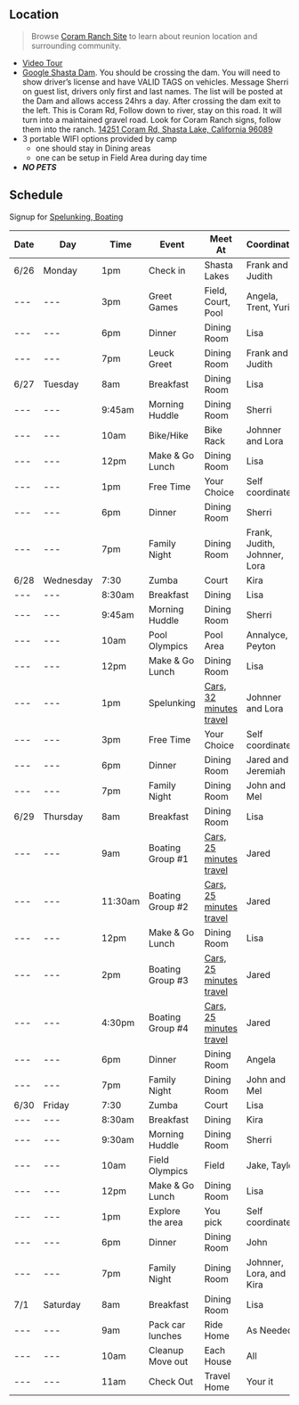## Location
> Browse [Coram Ranch Site](https://www.coramranch.com/) to learn about reunion location and surrounding community. 
- [Video Tour](https://youtu.be/kX24Zv1CJZA)
- [Google Shasta Dam](https://www.google.com/search?q=DIrections+to+Shasta+Dam&spell=1&sa=X&ved=2ahUKEwjet5e5qt7_AhU_JkQIHcl6AekQBSgAegQIDhAB&biw=1613&bih=831&dpr=1.8). You should be crossing the dam. You will need to show driver’s license and have VALID TAGS on vehicles. Message Sherri on guest list, drivers only first and last names. The list will be posted at the Dam and allows access 24hrs a day. After crossing the dam exit to the left. This is Coram Rd, Follow down to river, stay on this road. It will turn into a maintained gravel road. Look for Coram Ranch signs, follow them into the ranch. [14251 Coram Rd, Shasta Lake, California 96089](https://www.google.com/maps/place/14251+Coram+Rd,+Shasta+Lake,+CA+96019/@40.707988,-122.44701,16z/data=!4m5!3m4!1s0x54d28be161c895ef:0xca3b8805b9b6a5ec!8m2!3d40.7079882!4d-122.4470104?hl=en)
- 3 portable WIFI options provided by camp
   - one should stay in Dining areas
   - one can be setup in Field Area during day time
- ***NO PETS***

## Schedule
Signup for [Spelunking, Boating](https://docs.google.com/spreadsheets/d/1DG2pXYpcFmysnyeXLmkx3bjLDe-HM7WSaMXAhVXYS3s/edit#gid=0)

| Date | Day | Time | Event | Meet At | Coordinator |
| --- | --- | --- | --- | --- | --- |
| 6/26 | Monday | 1pm | Check in | Shasta Lakes | Frank and Judith |
| --- | --- | 3pm | Greet Games | Field, Court, Pool | Angela, Trent, Yuri |
| --- | --- | 6pm | Dinner | Dining Room | Lisa |
| --- | --- | 7pm | Leuck Greet | Dining Room | Frank and Judith |
| 6/27 | Tuesday | 8am | Breakfast | Dining Room | Lisa |
| --- | --- | 9:45am | Morning Huddle | Dining Room | Sherri|
| --- | --- | 10am | Bike/Hike | Bike Rack | Johnner and Lora |
| --- | --- | 12pm | Make & Go Lunch | Dining Room | Lisa |
| --- | --- | 1pm | Free Time | Your Choice | Self coordinated |
| --- | --- | 6pm | Dinner | Dining Room | Sherri |
| --- | --- | 7pm | Family Night | Dining Room | Frank, Judith, Johnner, Lora |
| 6/28 | Wednesday | 7:30 | Zumba | Court | Kira |
| --- | --- | 8:30am | Breakfast | Dining | Lisa |
| --- | --- | 9:45am | Morning Huddle | Dining Room | Sherri|
| --- | --- | 10am | Pool Olympics | Pool Area | Annalyce, Peyton |
| --- | --- | 12pm | Make & Go Lunch | Dining Room | Lisa |
| --- | --- | 1pm | Spelunking | [Cars, 32 minutes travel](http://lakeshastacaverns.clickforward.com/group-tours) | Johnner and Lora|
| --- | --- | 3pm | Free Time | Your Choice | Self coordinated |
| --- | --- | 6pm | Dinner | Dining Room | Jared and Jeremiah |
| --- | --- | 7pm | Family Night | Dining Room | John and Mel |
| 6/29 | Thursday | 8am | Breakfast | Dining Room | Lisa |
 --- | --- | 9am | Boating Group #1| [Cars, 25 minutes travel](https://bridgebayhouseboats.com/houseboats/grand-sierra) | Jared |
  --- | --- | 11:30am | Boating Group #2 | [Cars, 25 minutes travel](https://bridgebayhouseboats.com/houseboats/grand-sierra) | Jared |
| --- | --- | 12pm | Make & Go Lunch | Dining Room | Lisa |
| --- | --- | 2pm | Boating Group #3| [Cars, 25 minutes travel](https://bridgebayhouseboats.com/houseboats/grand-sierra) | Jared |
| --- | --- | 4:30pm | Boating Group #4| [Cars, 25 minutes travel](https://bridgebayhouseboats.com/houseboats/grand-sierra) | Jared |
| --- | --- | 6pm | Dinner | Dining Room | Angela |
| --- | --- | 7pm | Family Night | Dining Room | John and Mel |
| 6/30 | Friday | 7:30 | Zumba | Court | Lisa |
| --- | --- | 8:30am | Breakfast | Dining | Kira |
| --- | --- | 9:30am | Morning Huddle | Dining Room | Sherri|
| --- | --- | 10am | Field Olympics | Field | Jake, Taylor |
| --- | --- | 12pm | Make & Go Lunch | Dining Room | Lisa |
| --- | --- | 1pm | Explore the area | You pick | Self coordinated |
| --- | --- | 6pm | Dinner | Dining Room | John |
| --- | --- | 7pm | Family Night | Dining Room |Johnner, Lora, and Kira |
| 7/1 | Saturday | 8am | Breakfast | Dining Room | Lisa |
| --- | --- | 9am | Pack car lunches | Ride Home | As Needed |
| --- | --- | 10am | Cleanup Move out | Each House | All |
| --- | --- | 11am | Check Out | Travel Home | Your it |
